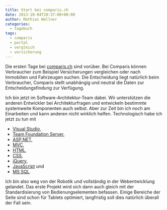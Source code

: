 ```yaml
---
title: Start bei comparis.ch
date: 2013-10-04T20:37:08+00:00
author: Mathias Wellner
categories:
  - tagebuch
tags:
  - comparis
  - portal
  - vergleich
  - versicherung
---
```

Die ersten Tage bei [comparis.ch](http://www.comparis.ch) sind vorüber. Bei Comparis können Verbraucher zum Beispiel Versicherungen vergleichen oder nach Immobilien und Fahrzeugen suchen. Die Entscheidung liegt natürlich beim Verbraucher, Comparis stellt unabhängig und neutral die Daten zur Entscheidungsfindung zur Verfügung. 

Ich bin jetzt im Software-Architektur-Team dabei. Wir unterstützen die anderen Entwickler bei Architekturfragen und entwickeln bestimmte systemweite Komponenten auch selbst. Aber zur Zeit bin ich noch am Einarbeiten und kann anderen nicht wirklich helfen. Technologisch habe ich jetzt zu tun mit

  * [Visual Studio](http://www.microsoft.com/visualstudio),
  * [Team Foundation Server](http://msdn.microsoft.com/en-us/vstudio/ff637362.aspx),
  * [ASP.NET](http://www.asp.net/),
  * [MVC](http://www.asp.net/mvc/mvc3),
  * [HTML](https://en.wikipedia.org/wiki/HTML),
  * [CSS](https://en.wikipedia.org/wiki/Css),
  * [jQuery](http://jquery.com/),
  * [JavaScript](https://en.wikipedia.org/wiki/JavaScript) und
  * [MS SQL](https://de.wikipedia.org/wiki/Microsoft_SQL_Server).

Ich bin also weg von der Robotik und vollständig in der Webentwicklung gelandet. Das erste Projekt wird sich dann auch gleich mit der Standardisierung von Bedienungselementen befassen. Einige Bereiche der Seite sind schon für Tablets optimiert, langfristig soll dies natürlich überall der Fall sein.